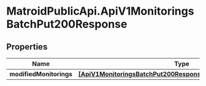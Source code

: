# MatroidPublicApi.ApiV1MonitoringsBatchPut200Response

## Properties

Name | Type | Description | Notes
------------ | ------------- | ------------- | -------------
**modifiedMonitorings** | [**[ApiV1MonitoringsBatchPut200ResponseModifiedMonitoringsInner]**](ApiV1MonitoringsBatchPut200ResponseModifiedMonitoringsInner.md) |  | [optional] 


